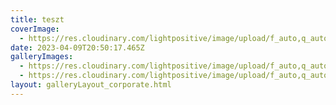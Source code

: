 ```yaml
---
title: teszt
coverImage:
  - https://res.cloudinary.com/lightpositive/image/upload/f_auto,q_auto/v1681073641/test/teszt/NSZ_Front_sponsorTower.jpg
date: 2023-04-09T20:50:17.465Z
galleryImages:
  - https://res.cloudinary.com/lightpositive/image/upload/f_auto,q_auto/v1681073641/test/teszt/NSZ_Front_sponsorTower.jpg
  - https://res.cloudinary.com/lightpositive/image/upload/f_auto,q_auto/v1681073622/test/teszt/NSZ_Total_Intrusion_Rot_000.jpg
layout: galleryLayout_corporate.html
---
```

